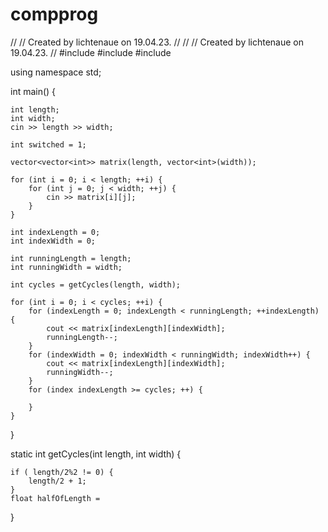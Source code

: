 # compprog

//
// Created by lichtenaue on 19.04.23.
//
//
// Created by lichtenaue on 19.04.23.
//
#include <iostream>
#include <string>
#include <vector>

using namespace std;

int main() {

    int length;
    int width;
    cin >> length >> width;

    int switched = 1;

    vector<vector<int>> matrix(length, vector<int>(width));

    for (int i = 0; i < length; ++i) {
        for (int j = 0; j < width; ++j) {
            cin >> matrix[i][j];
        }
    }

    int indexLength = 0;
    int indexWidth = 0;

    int runningLength = length;
    int runningWidth = width;

    int cycles = getCycles(length, width);

    for (int i = 0; i < cycles; ++i) {
        for (indexLength = 0; indexLength < runningLength; ++indexLength) {
            cout << matrix[indexLength][indexWidth];
            runningLength--;
        }
        for (indexWidth = 0; indexWidth < runningWidth; indexWidth++) {
            cout << matrix[indexLength][indexWidth];
            runningWidth--;
        }
        for (index indexLength >= cycles; ++) {

        }
    }

}


static int getCycles(int length, int width) {

    if ( length/2%2 != 0) {
        length/2 + 1;
    }
    float halfOfLength =
}
